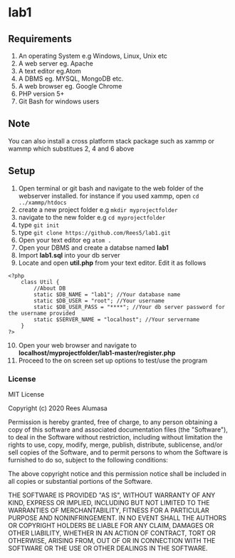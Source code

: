 # lab1

Requirements
-----
1. An operating System e.g Windows, Linux, Unix etc
2. A web server eg. Apache
3. A text editor eg.Atom
4. A DBMS eg. MYSQL, MongoDB etc.
5. A web browser eg. Google Chrome
6. PHP version 5+
7. Git Bash for windows users

Note
-----
You can also install a cross platform stack package such as xammp or wammp which substitues 2, 4 and 6 above

Setup
-----
1. Open terminal or git bash and navigate to the web folder of the webserver installed.
for instance if you used xammp, open `cd ../xammp/htdocs`
2. create a new project folder e.g `mkdir myprojectfolder`
3. navigate to the new folder e.g `cd myprojectfolder`
4. type `git init`
5. type `git clone https://github.com/Rees5/lab1.git`
6. Open your text editor eg `atom .`
7. Open your DBMS and create a databse named **lab1**
8. Import **lab1.sql** into your db server
9. Locate and open **util.php** from your text editor. Edit it as follows
```
<?php
	class Util {
        //About DB
        static $DB_NAME = "lab1"; //Your database name
        static $DB_USER = "root"; //Your username
        static $DB_USER_PASS = "****"; //Your db server password for the username provided
        static $SERVER_NAME = "localhost"; //Your servername
	}
?>

```
10. Open your web browser and navigate to **localhost/myprojectfolder/lab1-master/register.php**
11. Proceed to the on screen set up options to test/use the program


### License

MIT License

Copyright (c) 2020 Rees Alumasa

Permission is hereby granted, free of charge, to any person obtaining a copy
of this software and associated documentation files (the "Software"), to deal
in the Software without restriction, including without limitation the rights
to use, copy, modify, merge, publish, distribute, sublicense, and/or sell
copies of the Software, and to permit persons to whom the Software is
furnished to do so, subject to the following conditions:

The above copyright notice and this permission notice shall be included in all
copies or substantial portions of the Software.

THE SOFTWARE IS PROVIDED "AS IS", WITHOUT WARRANTY OF ANY KIND, EXPRESS OR
IMPLIED, INCLUDING BUT NOT LIMITED TO THE WARRANTIES OF MERCHANTABILITY,
FITNESS FOR A PARTICULAR PURPOSE AND NONINFRINGEMENT. IN NO EVENT SHALL THE
AUTHORS OR COPYRIGHT HOLDERS BE LIABLE FOR ANY CLAIM, DAMAGES OR OTHER
LIABILITY, WHETHER IN AN ACTION OF CONTRACT, TORT OR OTHERWISE, ARISING FROM,
OUT OF OR IN CONNECTION WITH THE SOFTWARE OR THE USE OR OTHER DEALINGS IN THE
SOFTWARE.
